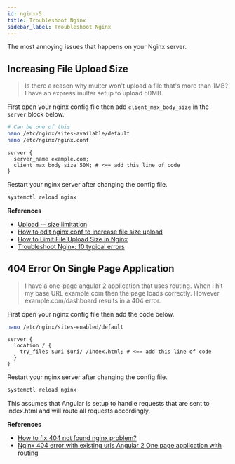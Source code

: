 ```yaml
---
id: nginx-5
title: Troubleshoot Nginx
sidebar_label: Troubleshoot Nginx
---
```


The most annoying issues that happens on your Nginx server.

## Increasing File Upload Size

> Is there a reason why multer won't upload a file that's more than 1MB? I have an express multer setup to upload 50MB.

First open your nginx config file then add `client_max_body_size` in the `server` block below.

```bash
# Can be one of this
nano /etc/nginx/sites-available/default
nano /etc/nginx/nginx.conf
```

```nginx
server {
  server_name example.com;
  client_max_body_size 50M; # <== add this line of code
}
```

Restart your nginx server after changing the config file.

```bash
systemctl reload nginx
```

**References**

- [Upload -- size limitation](https://github.com/expressjs/multer/issues/562#issuecomment-404759029)
- [How to edit nginx.conf to increase file size upload](https://stackoverflow.com/questions/26717013/how-to-edit-nginx-conf-to-increase-file-size-upload)
- [How to Limit File Upload Size in Nginx](https://www.tecmint.com/limit-file-upload-size-in-nginx/)
- [Troubleshoot Nginx: 10 typical errors](https://blog.serverdensity.com/troubleshoot-nginx/)

## 404 Error On Single Page Application

> I have a one-page angular 2 application that uses routing. When I hit my base URL example.com then the page loads correctly. However example.com/dashboard results in a 404 error.

First open your nginx config file then add the code below.

```bash
nano /etc/nginx/sites-enabled/default
```

```nginx
server {
  location / {
    try_files $uri $uri/ /index.html; # <== add this line of code
  }
}
```

Restart your nginx server after changing the config file.

```bash
systemctl reload nginx
```

This assumes that Angular is setup to handle requests that are sent to index.html and will route all requests accordingly.

**References**

- [How to fix 404 not found nginx problem?](https://www.digitalocean.com/community/questions/how-to-fix-404-not-found-nginx-problem)
- [Nginx 404 error with existing urls Angular 2 One page application with routing](https://www.digitalocean.com/community/questions/nginx-404-error-with-existing-urls-angular-2-one-page-application-with-routing)
